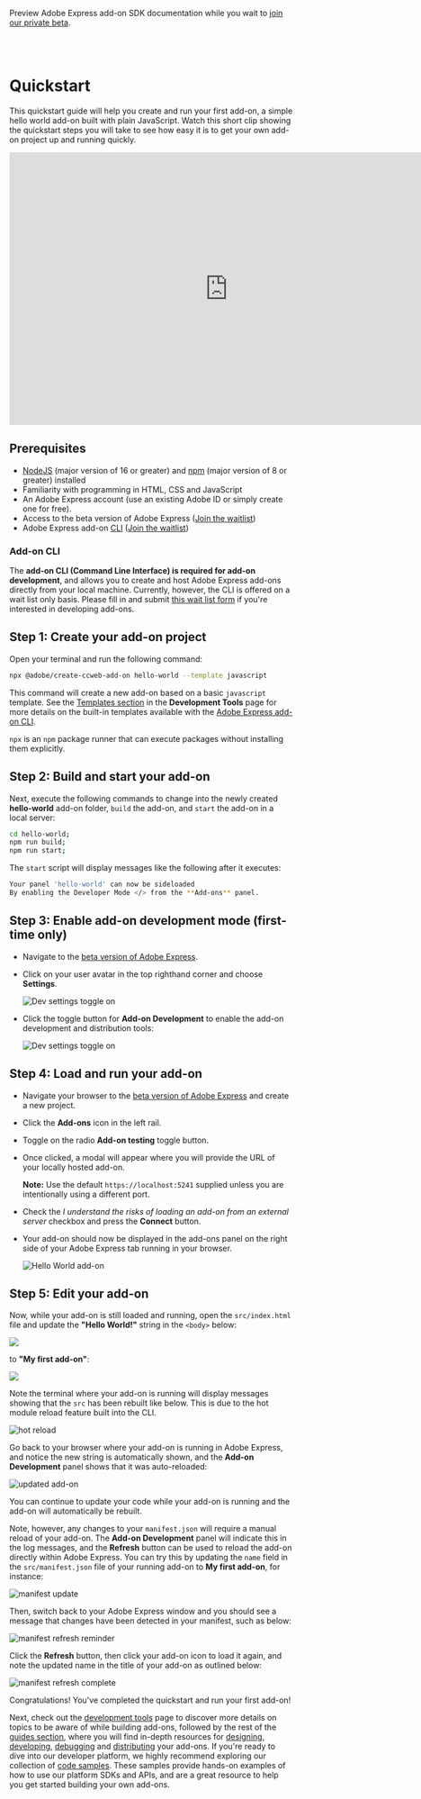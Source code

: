 <InlineAlert slots="text" variant="info"/>

Preview Adobe Express add-on SDK documentation while you wait to [join our private beta](https://adobe.com/go/express-developer).

<br/><br/>

# Quickstart 

This quickstart guide will help you create and run your first add-on, a simple hello world add-on built with plain JavaScript. Watch this short clip showing the quickstart steps you will take to see how easy it is to get your own add-on project up and running quickly. 

<iframe src="https://drive.google.com/file/d/1NpKsxGJyA2DeH0xPhLyTr17cdy9awhYG/preview" width="775" height="485" allow="autoplay" style="border: 0"></iframe>

<br/>

## Prerequisites

- [NodeJS](https://nodejs.org/en/download/) (major version of 16 or greater) and [npm](https://docs.npmjs.com/downloading-and-installing-node-js-and-npm) (major version of 8 or greater) installed
- Familiarity with programming in HTML, CSS and JavaScript
- An Adobe Express account (use an existing Adobe ID or simply create one for free).
- Access to the beta version of Adobe Express ([Join the waitlist](https://adobe.com/go/express-developer))
- Adobe Express add-on [CLI](#cli) ([Join the waitlist](https://adobe.com/go/express-developer))

### Add-on CLI 
The **add-on CLI (Command Line Interface) is required for add-on development**, and allows you to create and host Adobe Express add-ons directly from your local machine. Currently, however, the CLI is offered on a wait list only basis. Please fill in and submit [this wait list form](https://adobe.com/go/express-developer) if you're interested in developing add-ons.


## Step 1: Create your add-on project
Open your terminal and run the following command:

```bash
npx @adobe/create-ccweb-add-on hello-world --template javascript     
```

This command will create a new add-on based on a basic `javascript` template. See the [Templates section](dev_tooling.md#templates) in the **Development Tools** page for more details on the built-in templates available with the [Adobe Express add-on CLI](#cli). 

<InlineAlert slots="text" variant="success"/>

`npx` is an `npm` package runner that can execute packages without installing them explicitly.


## Step 2: Build and start your add-on
Next, execute the following commands to change into the newly created **hello-world** add-on folder, `build` the add-on, and `start` the add-on in a local server:

```bash
cd hello-world;
npm run build;
npm run start;
```

The `start` script will display messages like the following after it executes:

```bash
Your panel 'hello-world' can now be sideloaded
By enabling the Developer Mode </> from the **Add-ons** panel.
```

## Step 3: Enable add-on development mode (first-time only)
- Navigate to the [beta version of Adobe Express](https://new.express.adobe.com/).
- Click on your user avatar in the top righthand corner and choose **Settings**.

   ![Dev settings toggle on](./img/avatar-settings.png)

- Click the toggle button for **Add-on Development** to enable the add-on development and distribution tools:

   ![Dev settings toggle on](./img/dev-settings.png)


## Step 4: Load and run your add-on
- Navigate your browser to the [beta version of Adobe Express](https://new.express.adobe.com/new) and create a new project.
- Click the **Add-ons** icon in the left rail.
- Toggle on the radio **Add-on testing** toggle button.
- Once clicked, a modal will appear where you will provide the URL of your locally hosted add-on.

  **Note:** Use the default `https://localhost:5241` supplied unless you are intentionally using a different port.

- Check the *I understand the risks of loading an add-on from an external server* checkbox and press the **Connect** button.
- Your add-on should now be displayed in the add-ons panel on the right side of your Adobe Express tab running in your browser. 

   ![Hello World add-on](img/hello-world-loaded-log-open.png)


## Step 5: Edit your add-on
Now, while your add-on is still loaded and running, open the `src/index.html` file and update the **"Hello World!"** string in the `<body>` below:

![](./img/vs-code-hello-world.png)

to **"My first add-on"**:

![](./img/vs-code-update.png)

Note the terminal where your add-on is running will display messages showing that the `src` has been rebuilt like below. This is due to the hot module reload feature built into the CLI. 

![hot reload](./img/hot-reload.png)

Go back to your browser where your add-on is running in Adobe Express, and notice the new string is automatically shown, and the **Add-on Development** panel shows that it was auto-reloaded:

![updated add-on](./img/updated-add-on.png)

You can continue to update your code while your add-on is running and the add-on will automatically be rebuilt. 

Note, however, any changes to your `manifest.json` will require a manual reload of your add-on. The **Add-on Development** panel will indicate this in the log messages, and the **Refresh** button can be used to reload the add-on directly within Adobe Express. You can try this by updating the `name` field in the `src/manifest.json` file of your running add-on to **My first add-on**, for instance: 

![manifest update](./img/manifest-update.png)

Then, switch back to your Adobe Express window and you should see a message that changes have been detected in your manifest, such as below:

<!-- ![](./img/refresh-btn.png) -->

![manifest refresh reminder](./img/manifest-refresh-reminder.png)

Click the **Refresh** button, then click your add-on icon to load it again, and note the updated name in the title of your add-on as outlined below:

![manifest refresh complete](./img/manifest-refresh-complete.png)

Congratulations! You've completed the quickstart and run your first add-on! 

Next, check out the [development tools](dev_tooling.md) page to discover more details on topics to be aware of while building add-ons, followed by the rest of the [guides section](../), where you will find in-depth resources for [designing](../design/index.md), [developing](../develop/index.md), [debugging](../debug/index.md) and [distributing](../distribute/index.md) your add-ons. If you're ready to dive into our developer platform, we highly recommend exploring our collection of [code samples](../../samples.md). These samples provide hands-on examples of how to use our platform SDKs and APIs, and are a great resource to help you get started building your own add-ons.
